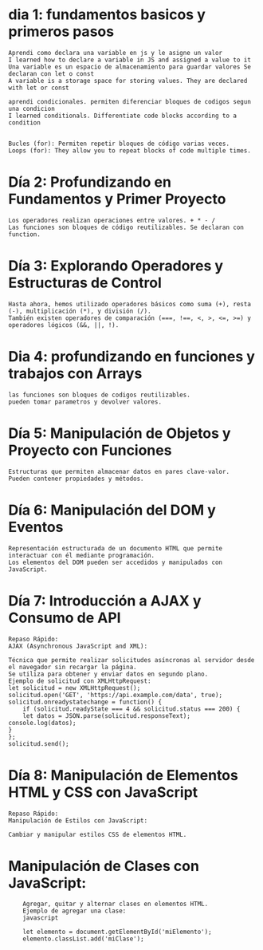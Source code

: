 # dia 1: fundamentos basicos y primeros pasos 
    Aprendi como declara una variable en js y le asigne un valor 
    I learned how to declare a variable in JS and assigned a value to it
    Una variable es un espacio de almacenamiento para guardar valores Se declaran con let o const
    A variable is a storage space for storing values. They are declared with let or const

    aprendi condicionales. permiten diferenciar bloques de codigos segun una condicion
    I learned conditionals. Differentiate code blocks according to a condition


    Bucles (for): Permiten repetir bloques de código varias veces.
    Loops (for): They allow you to repeat blocks of code multiple times.

# Día 2: Profundizando en Fundamentos y Primer Proyecto

    Los operadores realizan operaciones entre valores. + * - /
    Las funciones son bloques de código reutilizables. Se declaran con function.
    
#  Día 3: Explorando Operadores y Estructuras de Control

    Hasta ahora, hemos utilizado operadores básicos como suma (+), resta (-), multiplicación (*), y división (/).
    También existen operadores de comparación (===, !==, <, >, <=, >=) y operadores lógicos (&&, ||, !).

#  Dia 4: profundizando en funciones y trabajos con Arrays

    las funciones son bloques de codigos reutilizables.
    pueden tomar parametros y devolver valores.

#  Día 5: Manipulación de Objetos y Proyecto con Funciones

    Estructuras que permiten almacenar datos en pares clave-valor.
    Pueden contener propiedades y métodos.

#  Día 6: Manipulación del DOM y Eventos

    Representación estructurada de un documento HTML que permite interactuar con él mediante programación.
    Los elementos del DOM pueden ser accedidos y manipulados con JavaScript.


#   Día 7: Introducción a AJAX y Consumo de API
    Repaso Rápido:
    AJAX (Asynchronous JavaScript and XML):

    Técnica que permite realizar solicitudes asíncronas al servidor desde el navegador sin recargar la página.
    Se utiliza para obtener y enviar datos en segundo plano.
    Ejemplo de solicitud con XMLHttpRequest:
    let solicitud = new XMLHttpRequest();
    solicitud.open('GET', 'https://api.example.com/data', true);
    solicitud.onreadystatechange = function() {
        if (solicitud.readyState === 4 && solicitud.status === 200) {
        let datos = JSON.parse(solicitud.responseText);
    console.log(datos);
    }
    };
    solicitud.send();

# Día 8: Manipulación de Elementos HTML y CSS con JavaScript
    Repaso Rápido:
    Manipulación de Estilos con JavaScript:
    
    Cambiar y manipular estilos CSS de elementos HTML.

#        Manipulación de Clases con JavaScript:

        Agregar, quitar y alternar clases en elementos HTML.
        Ejemplo de agregar una clase:
        javascript
        
        let elemento = document.getElementById('miElemento');
        elemento.classList.add('miClase');